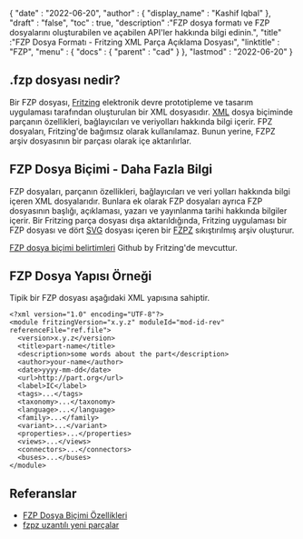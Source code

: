 {
  "date" : "2022-06-20",
  "author" : {
    "display_name" : "Kashif Iqbal"
},
  "draft" : "false",
  "toc" : true,
  "description" :"FZP dosya formatı ve FZP dosyalarını oluşturabilen ve açabilen API'ler hakkında bilgi edinin.",
  "title" :"FZP Dosya Formatı - Fritzing XML Parça Açıklama Dosyası",
  "linktitle" : "FZP",
  "menu" : {
    "docs" : {
      "parent" : "cad"
}
},
  "lastmod" : "2022-06-20"
}

## .fzp dosyası nedir?

Bir FZP dosyası, [Fritzing](https://fritzing.org/) elektronik devre prototipleme ve tasarım uygulaması tarafından oluşturulan bir XML dosyasıdır. [XML](/tr/web/xml/) dosya biçiminde parçanın özellikleri, bağlayıcıları ve veriyolları hakkında bilgi içerir. FPZ dosyaları, Fritzing'de bağımsız olarak kullanılamaz. Bunun yerine, FZPZ arşiv dosyasının bir parçası olarak içe aktarılırlar.

## FZP Dosya Biçimi - Daha Fazla Bilgi

FZP dosyaları, parçanın özellikleri, bağlayıcıları ve veri yolları hakkında bilgi içeren XML dosyalarıdır. Bunlara ek olarak FZP dosyaları ayrıca FZP dosyasının başlığı, açıklaması, yazarı ve yayınlanma tarihi hakkında bilgiler içerir. Bir Fritzing parça dosyası dışa aktarıldığında, Fritzing uygulaması bir FZP dosyası ve dört [SVG](/tr/page-description-language/svg/) dosyası içeren bir [FZPZ](/tr/compression/fzpz/) sıkıştırılmış arşiv oluşturur.

[FZP dosya biçimi belirtimleri](https://github.com/fritzing/fzp/blob/master/docs/README.md) Github by Fritzing'de mevcuttur.

## FZP Dosya Yapısı Örneği

Tipik bir FZP dosyası aşağıdaki XML yapısına sahiptir.

```
<?xml version="1.0" encoding="UTF-8"?>
<module fritzingVersion="x.y.z" moduleId="mod-id-rev" referenceFile="ref.file">
  <version>x.y.z</version>
  <title>part-name</title>
  <description>some words about the part</description>
  <author>your-name</author>
  <date>yyyy-mm-dd</date>
  <url>http://part.org</url>
  <label>IC</label>
  <tags>...</tags>
  <taxonomy>...</taxonomy>
  <language>...</language>
  <family>...</family>
  <variant>...</variant>
  <properties>...</properties>
  <views>...</views>
  <connectors>...</connectors>
  <buses>...</buses>
</module>
```
## Referanslar

* [FZP Dosya Biçimi Özellikleri](https://github.com/fritzing/fzp/blob/master/docs/README.md)
* [fzpz uzantılı yeni parçalar](https://forum.fritzing.org/t/new-parts-with-fzpz-extension/8007/2)

